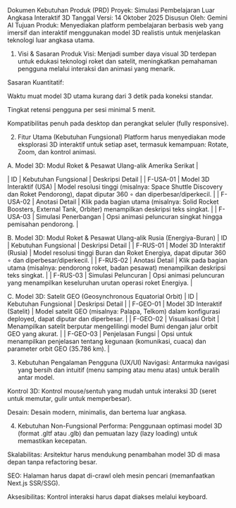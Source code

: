 Dokumen Kebutuhan Produk (PRD)
Proyek: Simulasi Pembelajaran Luar Angkasa Interaktif 3D
Tanggal Versi: 14 Oktober 2025
Disusun Oleh: Gemini AI
Tujuan Produk: Menyediakan platform pembelajaran berbasis web yang imersif dan interaktif menggunakan model 3D realistis untuk menjelaskan teknologi luar angkasa utama.

1. Visi & Sasaran Produk
Visi: Menjadi sumber daya visual 3D terdepan untuk edukasi teknologi roket dan satelit, meningkatkan pemahaman pengguna melalui interaksi dan animasi yang menarik.

Sasaran Kuantitatif:

Waktu muat model 3D utama kurang dari 3 detik pada koneksi standar.

Tingkat retensi pengguna per sesi minimal 5 menit.

Kompatibilitas penuh pada desktop dan perangkat seluler (fully responsive).

2. Fitur Utama (Kebutuhan Fungsional)
Platform harus menyediakan mode eksplorasi 3D interaktif untuk setiap aset, termasuk kemampuan: Rotate, Zoom, dan kontrol animasi.

A. Model 3D: Modul Roket & Pesawat Ulang-alik Amerika Serikat
|

| ID | Kebutuhan Fungsional | Deskripsi Detail |
| F-USA-01 | Model 3D Interaktif (USA) | Model resolusi tinggi (misalnya: Space Shuttle Discovery dan Roket Pendorong), dapat diputar 360 
∘
  dan diperbesar/diperkecil. |
| F-USA-02 | Anotasi Detail | Klik pada bagian utama (misalnya: Solid Rocket Boosters, External Tank, Orbiter) menampilkan deskripsi teks singkat. |
| F-USA-03 | Simulasi Penerbangan | Opsi animasi peluncuran singkat hingga pemisahan pendorong. |

B. Model 3D: Modul Roket & Pesawat Ulang-alik Rusia (Energiya-Buran)
| ID | Kebutuhan Fungsional | Deskripsi Detail |
| F-RUS-01 | Model 3D Interaktif (Rusia) | Model resolusi tinggi Buran dan Roket Energiya, dapat diputar 360 
∘
  dan diperbesar/diperkecil. |
| F-RUS-02 | Anotasi Detail | Klik pada bagian utama (misalnya: pendorong roket, badan pesawat) menampilkan deskripsi teks singkat. |
| F-RUS-03 | Simulasi Peluncuran | Opsi animasi peluncuran yang menampilkan keseluruhan urutan operasi roket Energiya. |

C. Model 3D: Satelit GEO (Geosynchronous Equatorial Orbit)
| ID | Kebutuhan Fungsional | Deskripsi Detail |
| F-GEO-01 | Model 3D Interaktif (Satelit) | Model satelit GEO (misalnya: Palapa, Telkom) dalam konfigurasi deployed, dapat diputar dan diperbesar. |
| F-GEO-02 | Visualisasi Orbit | Menampilkan satelit berputar mengelilingi model Bumi dengan jalur orbit GEO yang akurat. |
| F-GEO-03 | Penjelasan Fungsi | Opsi untuk menampilkan penjelasan tentang kegunaan (komunikasi, cuaca) dan parameter orbit GEO (35.786 km). |

3. Kebutuhan Pengalaman Pengguna (UX/UI)
Navigasi: Antarmuka navigasi yang bersih dan intuitif (menu samping atau menu atas) untuk beralih antar model.

Kontrol 3D: Kontrol mouse/sentuh yang mudah untuk interaksi 3D (seret untuk memutar, gulir untuk memperbesar).

Desain: Desain modern, minimalis, dan bertema luar angkasa.

4. Kebutuhan Non-Fungsional
Performa: Penggunaan optimasi model 3D (format .gltf atau .glb) dan pemuatan lazy (lazy loading) untuk memastikan kecepatan.

Skalabilitas: Arsitektur harus mendukung penambahan model 3D di masa depan tanpa refactoring besar.

SEO: Halaman harus dapat di-crawl oleh mesin pencari (memanfaatkan Next.js SSR/SSG).

Aksesibilitas: Kontrol interaksi harus dapat diakses melalui keyboard.